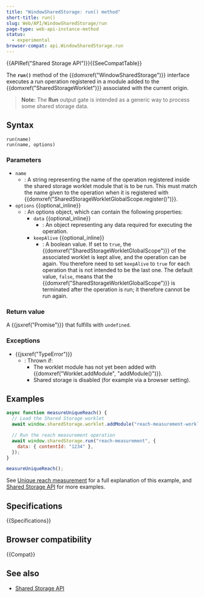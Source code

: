 ```yaml
---
title: "WindowSharedStorage: run() method"
short-title: run()
slug: Web/API/WindowSharedStorage/run
page-type: web-api-instance-method
status:
  - experimental
browser-compat: api.WindowSharedStorage.run
---
```


{{APIRef("Shared Storage API")}}{{SeeCompatTable}}

The **`run()`** method of the
{{domxref("WindowSharedStorage")}} interface executes a run operation registered in a module added to the {{domxref("SharedStorageWorklet")}} associated with the current origin.

> **Note:** The **Run** output gate is intended as a generic way to process some shared storage data.

## Syntax

```js-nolint
run(name)
run(name, options)
```

### Parameters

- `name`
  - : A string representing the name of the operation registered inside the shared storage worklet module that is to be run. This must match the name given to the operation when it is registered with {{domxref("SharedStorageWorkletGlobalScope.register()")}}.
- `options` {{optional_inline}}
  - : An options object, which can contain the following properties:
    - `data` {{optional_inline}}
      - : An object representing any data required for executing the operation.
    - `keepAlive` {{optional_inline}}
      - : A boolean value. If set to `true`, the {{domxref("SharedStorageWorkletGlobalScope")}} of the associated worklet is kept alive, and the operation can be again. You therefore need to set `keepAlive` to `true` for each operation that is not intended to be the last one. The default value, `false`, means that the {{domxref("SharedStorageWorkletGlobalScope")}} is terminated after the operation is run; it therefore cannot be run again.

### Return value

A {{jsxref("Promise")}} that fulfills with `undefined`.

### Exceptions

- {{jsxref("TypeError")}}
  - : Thrown if:
    - The worklet module has not yet been added with {{domxref("Worklet.addModule", "addModule()")}}.
    - Shared storage is disabled (for example via a browser setting).

## Examples

```js
async function measureUniqueReach() {
  // Load the Shared Storage worklet
  await window.sharedStorage.worklet.addModule("reach-measurement-worklet.js");

  // Run the reach measurement operation
  await window.sharedStorage.run("reach-measurement", {
    data: { contentId: "1234" },
  });
}

measureUniqueReach();
```

See [Unique reach measurement](https://developer.chrome.com/docs/privacy-sandbox/shared-storage/unique-reach/) for a full explanation of this example, and [Shared Storage API](/en-US/docs/Web/API/Shared_storage_API) for more examples.

## Specifications

{{Specifications}}

## Browser compatibility

{{Compat}}

## See also

- [Shared Storage API](/en-US/docs/Web/API/Shared_storage_API)
